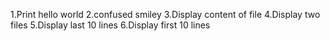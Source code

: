 1.Print hello world
2.confused smiley
3.Display content of file
4.Display two files
5.Display last 10 lines
6.Display first 10 lines
